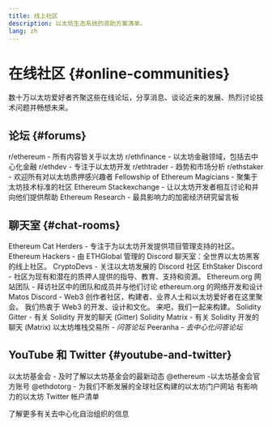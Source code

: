 ```yaml
---
title: 线上社区
description: 以太坊生态系统的资助方案清单。
lang: zh
---
```


# 在线社区 {#online-communities}

数十万以太坊爱好者齐聚这些在线论坛，分享消息、谈论近来的发展、热烈讨论技术问题并畅想未来。

## 论坛 {#forums}

<SocialListItem socialIcon="reddit"><Link to="https://www.reddit.com/r/ethereum">r/ethereum</Link> - 所有内容皆关乎以太坊</SocialListItem>
<SocialListItem socialIcon="reddit"><Link to="https://www.reddit.com/r/ethfinance/">r/ethfinance</Link> - 以太坊金融领域，包括去中心化金融</SocialListItem>
<SocialListItem socialIcon="reddit"><Link to="https://www.reddit.com/r/ethdev/">r/ethdev</Link> - 专注于以太坊开发</SocialListItem>
<SocialListItem socialIcon="reddit"><Link to="https://www.reddit.com/r/ethtrader/">r/ethtrader</Link> - 趋势和市场分析</SocialListItem>
<SocialListItem socialIcon="reddit"><Link to="https://www.reddit.com/r/ethstaker/">r/ethstaker</Link> - 欢迎所有对以太坊质押感兴趣者</SocialListItem>
<SocialListItem socialIcon="webpage"><Link to="https://ethereum-magicians.org">Fellowship of Ethereum Magicians</Link> - 聚集于太坊技术标准的社区</SocialListItem>
<SocialListItem socialIcon="stackExchange"><Link to="https://ethereum.stackexchange.com">Ethereum Stackexchange</Link> - 让以太坊开发者相互讨论和并向他们提供帮助</SocialListItem>
<SocialListItem socialIcon="webpage"><Link to="https://ethresear.ch">Ethereum Research</Link> - 最具影响力的加密经济研究留言板</SocialListItem>

## 聊天室 {#chat-rooms}

<SocialListItem socialIcon="discord"><Link to="https://discord.com/invite/Nz6rtfJ8Cu">Ethereum Cat Herders</Link> - 专注于为以太坊开发提供项目管理支持的社区。</SocialListItem>
<SocialListItem socialIcon="discord"><Link to="https://ethglobal.co/discord">Ethereum Hackers</Link> - 由 ETHGlobal 管理的 Discord 聊天室：全世界以太坊黑客的线上社区。</SocialListItem>
<SocialListItem socialIcon="discord"><Link to="https://discord.gg/5W5tVb3">CryptoDevs</Link> - 关注以太坊发展的 Discord 社区</SocialListItem>
<SocialListItem socialIcon="discord"><Link to="https://discord.io/ethstaker">EthStaker Discord</Link> - 社区为现有和潜在的质押人提供的指导、教育、支持和资源。</SocialListItem>
<SocialListItem socialIcon="discord"><Link to="https://discord.gg/CetY6Y4">Ethereum.org 网站团队</Link> - 拜访社区中的团队和成员并与他们讨论 ethereum.org 的网络开发和设计</SocialListItem>
<SocialListItem socialIcon="discord"><Link to="https://discord.matos.club/">Matos Discord</Link> - Web3 创作者社区，构建者、业界人士和以太坊爱好者在这里聚会。 我们热衷于 Web3 的开发、设计和文化。 来吧，我们一起来构建。</SocialListItem>
<SocialListItem socialIcon="webpage"><Link to="https://gitter.im/ethereum/solidity/">Solidity Gitter</Link> - 有关 Solidity 开发的聊天 (Gitter)</SocialListItem>
<SocialListItem socialIcon="webpage"><Link to="https://matrix.to/#/#ethereum_solidity:gitter.im">Solidity Matrix</Link> - 有关 Solidity 开发的聊天 (Matrix)</SocialListItem>
<SocialListItem socialIcon="webpage"><Link to="https://ethereum.stackexchange.com/">以太坊堆栈交易所</Link> _- 问答论坛_</SocialListItem>
<SocialListItem socialIcon="webpage"><Link to="https://peeranha.io/">Peeranha</Link> _- 去中心化问答论坛_</SocialListItem>

## YouTube 和 Twitter {#youtube-and-twitter}

<SocialListItem socialIcon="youtube"><Link to="https://www.youtube.com/c/EthereumFoundation">以太坊基金会</Link> - 及时了解以太坊基金会的最新动态</SocialListItem>
<SocialListItem socialIcon="twitter"><Link to="https://twitter.com/ethereum">@ethereum</Link> -以太坊基金会官方账号</SocialListItem>
<SocialListItem socialIcon="twitter"><Link to="https://twitter.com/ethdotorg">@ethdotorg</Link> - 为我们不断发展的全球社区构建的以太坊门户网站</SocialListItem>
<SocialListItem socialIcon="webpage"><Link to="https://hive.one/c/ethereum?page=1">有影响力的以太坊 Twitter 帐户清单</Link></SocialListItem>

<Divider />

<Callout emoji=":classical_building:" titleKey="page-community-daos-callout-title" descriptionKey="page-community-daos-callout-description">
  <div>
    <ButtonLink to="/community/get-involved/#decentralized-autonomous-organizations-daos">
      了解更多有关去中心化自治组织的信息
    </ButtonLink>
  </div>
</Callout>
